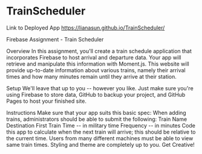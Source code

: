 # TrainScheduler
Link to Deployed App
https://lianasun.github.io/TrainScheduler/


Firebase Assignment - Train Scheduler 

Overview
In this assignment, you'll create a train schedule application that incorporates Firebase to host arrival and departure data. Your app will retrieve and manipulate this information with Moment.js. This website will provide up-to-date information about various trains, namely their arrival times and how many minutes remain until they arrive at their station.


Setup
We'll leave that up to you -- however you like. Just make sure you're using Firebase to store data, GitHub to backup your project, and GitHub Pages to host your finished site.

Instructions
Make sure that your app suits this basic spec:
When adding trains, administrators should be able to submit the following:
Train Name
Destination
First Train Time -- in military time
Frequency -- in minutes
Code this app to calculate when the next train will arrive; this should be relative to the current time.
Users from many different machines must be able to view same train times.
Styling and theme are completely up to you. Get Creative!

